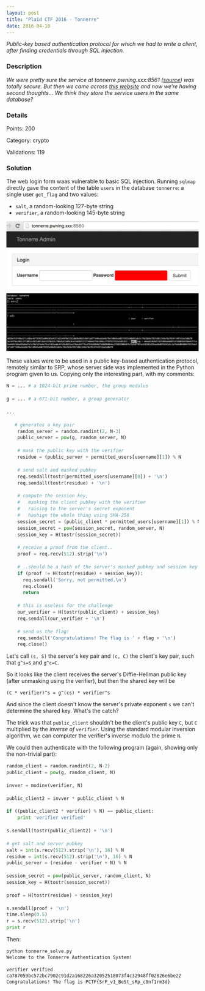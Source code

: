 ```yaml
---
layout: post
title: "Plaid CTF 2016 - Tonnerre"
date: 2016-04-18
---
```


*Public-key based authentication protocol for which we had to write a
client, after finding credentials through SQL injection.*

<!--more-->

### Description


*We were pretty sure the service at tonnerre.pwning.xxx:8561
([source](/resources/2016/pctf/tonnerre/server.py)) was totally secure.
But then we came across [this website](http://tonnerre.pwning.xxx:8560/)
and now we’re having second thoughts... We think they store the service
users in the same database?*

### Details

Points:      200

Category:    crypto

Validations: 119


### Solution

The web login form waas vulnerable to basic SQL injection. Running
`sqlmap` directly gave the content of the table `users` in the database
`tonnerre`: a single user `get_flag` and two values: 

* `salt`, a random-looking 127-byte string
* `verifier`, a random-looking 145-byte string

<img src="/resources/2016/pctf/tonnerre/web.png" width="800">

<img src="/resources/2016/pctf/tonnerre/creds.png" width="800">

These values were to be used in a public key-based authentication
protocol, remotely similar to SRP, whose server side was implemented in
the Python program given to us. Copying only the interesting part, with
my comments:

```python
N = ... # a 1024-bit prime number, the group modulus

g = ... # a 671-bit number, a group generator

...

   # generates a key pair
    random_server = random.randint(2, N-3)
    public_server = pow(g, random_server, N)

    # mask the public key with the verifier
    residue = (public_server + permitted_users[username][1]) % N

    # send salt and masked pubkey
    req.sendall(tostr(permitted_users[username][0]) + '\n')
    req.sendall(tostr(residue) + '\n')

    # compute the session key,
    #   masking the client pubkey with the verifier
    #   raising to the server's secret exponent
    #   hashign the whole thing using SHA-256
    session_secret = (public_client * permitted_users[username][1]) % N
    session_secret = pow(session_secret, random_server, N)
    session_key = H(tostr(session_secret))

    # receive a proof from the client..
    proof = req.recv(512).strip('\n')

    # ..should be a hash of the server's masked pubkey and session key
    if (proof != H(tostr(residue) + session_key)):
      req.sendall('Sorry, not permitted.\n')
      req.close()
      return

    # this is useless for the challenge
    our_verifier = H(tostr(public_client) + session_key)
    req.sendall(our_verifier + '\n')

    # send us the flag!
    req.sendall('Congratulations! The flag is ' + flag + '\n')
    req.close()
```

Let's call `(s, S)` the server's key pair and `(c, C)` the client's key pair, such that `g^s=S` and `g^c=C`.

So it looks like the client receives the server's Diffie-Hellman public
key (after unmasking using the verifier), but then the shared key will
be
```
(C * verifier)^s = g^(cs) * verifier^s
```
And since the client doesn't know the server's private exponent `s`
we can't determine the shared key. What's the catch?

The trick was that `public_client` shouldn't be the client's public key
`C`, but `C` multiplied by the *inverse of `verifier`*. Using the
standard modular inversion algorithm, we can computer the verifier's
inverse modulo the prime `N`.

We could then authenticate with the following program (again, showing
only the non-trivial part):

```python
random_client = random.randint(2, N-2)
public_client = pow(g, random_client, N)

invver = modinv(verifier, N)

public_client2 = invver * public_client % N

if ((public_client2 * verifier) % N) == public_client:
    print 'verifier verified'

s.sendall(tostr(public_client2) + '\n')

# get salt and server pubkey
salt = int(s.recv(512).strip('\n'), 16) % N
residue = int(s.recv(512).strip('\n'), 16) % N
public_server = (residue - verifier + N) % N

session_secret = pow(public_server, random_client, N)
session_key = H(tostr(session_secret))

proof = H(tostr(residue) + session_key)

s.sendall(proof + '\n')
time.sleep(0.5)
r = s.recv(512).strip('\n')
print r
```

Then:
```
python tonnerre_solve.py
Welcome to the Tonnerre Authentication System!

verifier verified
ca787059bc572bc7902c91d2a168226a32052518073f4c32948ff02826e6be22
Congratulations! The flag is PCTF{SrP_v1_BeSt_sRp_c0nf1rm3d}
```
